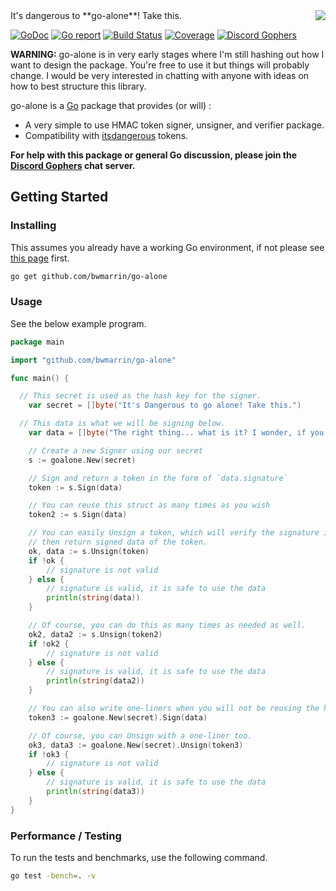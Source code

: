 <img align="right" src="http://vignette1.wikia.nocookie.net/zelda/images/2/28/Hyrule_Warriors_Hylian_Sword_8-Bit_Wooden_Sword_(8-bit_Hylian_Sword).png">
It's dangerous to **go-alone**! Take this.

[![GoDoc](https://godoc.org/github.com/bwmarrin/go-alone?status.svg)](https://godoc.org/github.com/bwmarrin/go-alone) [![Go report](http://goreportcard.com/badge/bwmarrin/go-alone)](http://goreportcard.com/report/bwmarrin/go-alone) [![Build Status](https://travis-ci.org/bwmarrin/go-alone.svg?branch=master)](https://travis-ci.org/bwmarrin/go-alone) [![Coverage](http://gocover.io/_badge/github.com/bwmarrin/go-alone)](https://gocover.io/github.com/bwmarrin/go-alone) [![Discord Gophers](https://img.shields.io/badge/Discord%20Gophers-%23info-blue.svg)](https://discord.gg/0f1SbxBZjYq9jLBk)

**WARNING:** go-alone is in very early stages where I'm still hashing out how I
want to design the package.  You're free to use it but things will probably 
change.  I would be very interested in chatting with anyone with ideas on how
to best structure this library.

go-alone is a [Go](https://golang.org/) package that provides (or will) :
* A very simple to use HMAC token signer, unsigner, and verifier package.
* Compatibility with [itsdangerous](https://pythonhosted.org/itsdangerous/) tokens.

**For help with this package or general Go discussion, please join the [Discord 
Gophers](https://discord.gg/0f1SbxBZjYq9jLBk) chat server.**

## Getting Started

### Installing

This assumes you already have a working Go environment, if not please see
[this page](https://golang.org/doc/install) first.

```sh
go get github.com/bwmarrin/go-alone
```

### Usage

See the below example program.

```go
package main

import "github.com/bwmarrin/go-alone"

func main() {

  // This secret is used as the hash key for the signer.
	var secret = []byte("It's Dangerous to go alone! Take this.")

  // This data is what we will be signing below.
	var data = []byte("The right thing... what is it? I wonder, if you do the right thing, does it really make everyone happy?")

	// Create a new Signer using our secret
	s := goalone.New(secret)

	// Sign and return a token in the form of `data.signature`
	token := s.Sign(data)

	// You can reuse this struct as many times as you wish
	token2 := s.Sign(data)

	// You can easily Unsign a token, which will verify the signature is valiod
	// then return signed data of the token.
	ok, data := s.Unsign(token)
	if !ok {
		// signature is not valid
	} else {
		// signature is valid, it is safe to use the data
		println(string(data))
	}

	// Of course, you can do this as many times as needed as well.
	ok2, data2 := s.Unsign(token2)
	if !ok2 {
		// signature is not valid
	} else {
		// signature is valid, it is safe to use the data
		println(string(data2))
	}

	// You can also write one-liners when you will not be reusing the hash.
	token3 := goalone.New(secret).Sign(data)

	// Of course, you can Unsign with a one-liner too.
	ok3, data3 := goalone.New(secret).Unsign(token3)
	if !ok3 {
		// signature is not valid
	} else {
		// signature is valid, it is safe to use the data
		println(string(data3))
	}
}
```



### Performance / Testing

To run the tests and benchmarks, use the following command.

```sh
go test -bench=. -v
```
